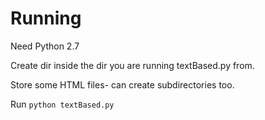 # Running

Need Python 2.7

Create dir inside the dir you are running textBased.py from.

Store some HTML files- can create subdirectories too.

Run `python textBased.py`